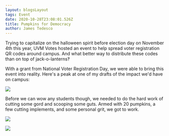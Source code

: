 ```yaml
---
layout: blogsLayout
tags: Event
date: 2020-10-28T23:08:01.526Z
title: Pumpkins for Democracy
author: James Tedesco
---
```

Trying to capitalize on the halloween spirit before election day on November
4th this year, UVM Votes hosted an event to help spread voter registration QR
codes around campus. And what better way to distribute these codes than on top
of jack-o-lanterns‽


With a grant from National Voter Registration Day, we were able to bring this event into reality. Here's a peak at one of my drafts of the impact we'd have on campus:


![](/images/uploads/planningpumpkinsfordemocracy.png)


Before we can wow any students though, we needed to do the hard work of cutting some gord and scooping some guts. Armed with 20 pumpkins, a few cutting implements, and some personal grit, we got to work.


![](/images/uploads/dsc_0001.jpg)


![](/images/uploads/dsc_0021.jpg)